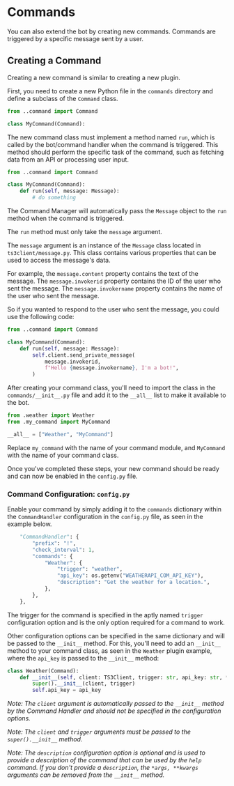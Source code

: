 # Commands

You can also extend the bot by creating new commands. Commands are triggered by a specific message sent by a user.

## Creating a Command

Creating a new command is similar to creating a new plugin.

First, you need to create a new Python file in the `commands` directory and define a subclass of the `Command` class.

```python
from ..command import Command

class MyCommand(Command):
```

The new command class must implement a method named `run`,
which is called by the bot/command handler when the command is triggered.
This method should perform the specific task of the command,
such as fetching data from an API or processing user input.

```python
from ..command import Command

class MyCommand(Command):
    def run(self, message: Message):
        # do something
```

The Command Manager will automatically pass the `Message` object to the `run` method when the command is triggered.

The `run` method must only take the `message` argument.

The `message` argument is an instance of the `Message` class located in `ts3client/message.py`.
This class contains various properties that can be used to access the message's data.

For example, the `message.content` property contains the text of the message.
The `message.invokerid` property contains the ID of the user who sent the message.
The `message.invokername` property contains the name of the user who sent the message.

So if you wanted to respond to the user who sent the message, you could use the following code:

```python
from ..command import Command

class MyCommand(Command):
    def run(self, message: Message):
        self.client.send_private_message(
            message.invokerid,
            f"Hello {message.invokername}, I'm a bot!",
        )
```

After creating your command class, you'll need to import the class in the `commands/__init__.py` file and
add it to the `__all__` list to make it available to the bot.

```python
from .weather import Weather
from .my_command import MyCommand

__all__ = ["Weather", "MyCommand"]
```

Replace `my_command` with the name of your command module, and `MyCommand` with the name of your command class.

Once you've completed these steps, your new command should be ready and can now be enabled in the `config.py` file.

### Command Configuration: `config.py`

Enable your command by simply adding it to the `commands` dictionary within the `CommandHandler` configuration in the
`config.py` file, as seen in the example below.

```python
    "CommandHandler": {
        "prefix": "!",
        "check_interval": 1,
        "commands": {
            "Weather": {
                "trigger": "weather",
                "api_key": os.getenv("WEATHERAPI_COM_API_KEY"),
                "description": "Get the weather for a location.",
            },
        },
    },
```

The trigger for the command is specified in the aptly named `trigger` configuration option and is the only option
required for a command to work.

Other configuration options can be specified in the same dictionary and will be passed to the `__init__` method.
For this, you'll need to add an `__init__` method to your command class, as seen in the `Weather` plugin example,
where the `api_key` is passed to the `__init__` method:

```python
class Weather(Command):
    def __init__(self, client: TS3Client, trigger: str, api_key: str, *args, **kwargs):
        super().__init__(client, trigger)
        self.api_key = api_key
```

_Note: The `client` argument is automatically passed to the `__init__` method by the Command Handler and
should not be specified in the configuration options._

_Note: The `client` and `trigger` arguments must be passed to the `super().__init__` method._

_Note: The `description` configuration option is optional and is used to provide a description of the command
that can be used by the `help` command. If you don't provide a `description`, the `*args, **kwargs` arguments can be
removed from the `__init__` method._
